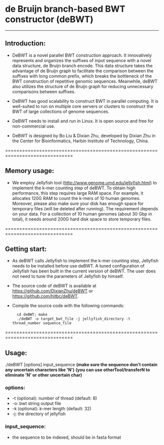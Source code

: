 # de Bruijn branch-based BWT constructor (deBWT)  #


----------

## Introduction: ##
- DeBWT is a novel parallel BWT construction approach. It innovatively represents and organizes the suffixes of input sequence with a novel data structure, de Bruijn branch encode. This data structure takes the advantage of de Bruijn graph to facilitate the comparison between the suffixes with long common prefix, which breaks the bottleneck of the BWT construction of repetitive genomic sequences. Meanwhile, deBWT also utilizes the structure of de Bruijn graph for reducing unnecessary comparisons between suffixes.

- DeBWT has good scalability to construct BWT in parallel computing. It is well-suited to run on multiple core servers or clusters to construct the BWT of large collections of genome sequences. 

- DeBWT needs to install and run in Linux. It is open source and free for non-commercial use.
- DeBWT is designed by Bo Liu & Dixian Zhu, developed by Dixian Zhu in the Center for Bioinformatics, Harbin Institute of Technology, China.

==============================================================================

## Memory usage: ##

- We employ Jellyfish tool (http://www.genome.umd.edu/jellyfish.html) to implement the k-mer counting step of deBWT. To obtain high performance, this step requires large RAM space. For example, it allocates 120G RAM to count the k-mers of 10 human genomes. Moreover, please also make sure your disk has enough space for temporary files (will be deleted after running). The requirement depends on your data. For a collection of 10 human genomes (about 30 Gbp in total), it needs around 200G hard disk space to store temporary files.

==============================================================================

## Getting start: 

- As deBWT calls Jellyfish to implement the k-mer counting step, Jellyfish needs to be installed before use deBWT. A tuned configuration of Jellyfish has been built in the current version of deBWT. The user does not need to tune the parameters of Jellyfish by himself.
- The source code of deBWT is available at https://github.com/DixianZhu/deBWT or https://github.com/hitbc/deBWT. 

- Compile the source code with the following commands:

		cd deBWT; make
		./deBWT -o target_bwt_file -j jellyfish_directory -t thread_number sequence_file 

==============================================================================

## Usage: ##

./deBWT [options] input_sequence  **(make sure the sequence don't contain any uncertain characters like 'N')**
                                  **(you can use otherTool/transferN to eliminate 'N' or other uncertain char)**

### options: ###
- -t (optional): number of thread (default: 8)
- -o: bwt string output file
- -k (optional): k-mer length (default: 32)
- -j: the directory of jellyfish

### input_sequence: ###

- the sequence to be indexed, should be in fasta format
